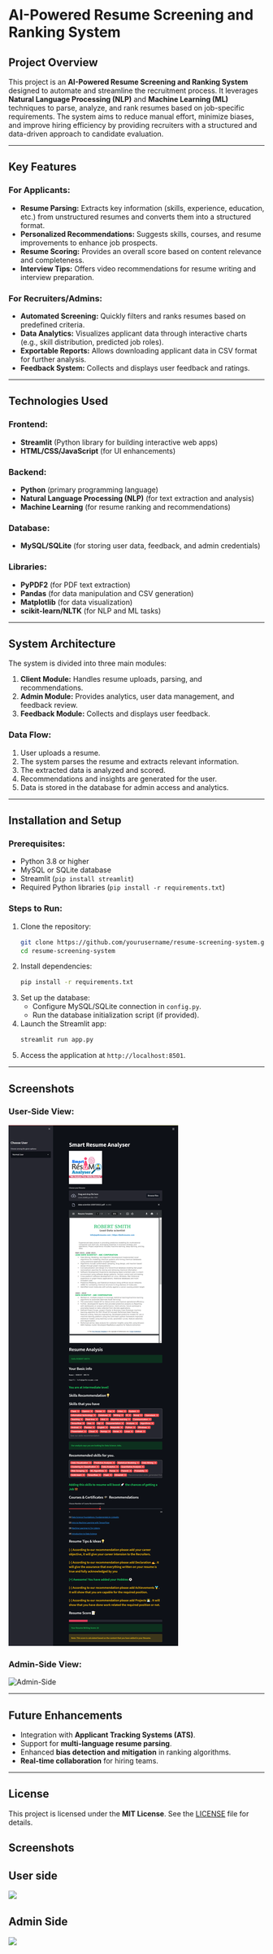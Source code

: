 # AI-Powered Resume Screening and Ranking System

## Project Overview

This project is an **AI-Powered Resume Screening and Ranking System** designed to automate and streamline the recruitment process. It leverages **Natural Language Processing (NLP)** and **Machine Learning (ML)** techniques to parse, analyze, and rank resumes based on job-specific requirements. The system aims to reduce manual effort, minimize biases, and improve hiring efficiency by providing recruiters with a structured and data-driven approach to candidate evaluation.

---

## Key Features

### For Applicants:
- **Resume Parsing:** Extracts key information (skills, experience, education, etc.) from unstructured resumes and converts them into a structured format.
- **Personalized Recommendations:** Suggests skills, courses, and resume improvements to enhance job prospects.
- **Resume Scoring:** Provides an overall score based on content relevance and completeness.
- **Interview Tips:** Offers video recommendations for resume writing and interview preparation.

### For Recruiters/Admins:
- **Automated Screening:** Quickly filters and ranks resumes based on predefined criteria.
- **Data Analytics:** Visualizes applicant data through interactive charts (e.g., skill distribution, predicted job roles).
- **Exportable Reports:** Allows downloading applicant data in CSV format for further analysis.
- **Feedback System:** Collects and displays user feedback and ratings.

---

## Technologies Used

### Frontend:
- **Streamlit** (Python library for building interactive web apps)
- **HTML/CSS/JavaScript** (for UI enhancements)

### Backend:
- **Python** (primary programming language)
- **Natural Language Processing (NLP)** (for text extraction and analysis)
- **Machine Learning** (for resume ranking and recommendations)

### Database:
- **MySQL/SQLite** (for storing user data, feedback, and admin credentials)

### Libraries:
- **PyPDF2** (for PDF text extraction)
- **Pandas** (for data manipulation and CSV generation)
- **Matplotlib** (for data visualization)
- **scikit-learn/NLTK** (for NLP and ML tasks)

---

## System Architecture

The system is divided into three main modules:
1. **Client Module:** Handles resume uploads, parsing, and recommendations.
2. **Admin Module:** Provides analytics, user data management, and feedback review.
3. **Feedback Module:** Collects and displays user feedback.

### Data Flow:
1. User uploads a resume.
2. The system parses the resume and extracts relevant information.
3. The extracted data is analyzed and scored.
4. Recommendations and insights are generated for the user.
5. Data is stored in the database for admin access and analytics.

---

## Installation and Setup

### Prerequisites:
- Python 3.8 or higher
- MySQL or SQLite database
- Streamlit (`pip install streamlit`)
- Required Python libraries (`pip install -r requirements.txt`)

### Steps to Run:
1. Clone the repository:
   ```bash
   git clone https://github.com/yourusername/resume-screening-system.git
   cd resume-screening-system
   ```
2. Install dependencies:
   ```bash
   pip install -r requirements.txt
   ```
3. Set up the database:
   - Configure MySQL/SQLite connection in `config.py`.
   - Run the database initialization script (if provided).
4. Launch the Streamlit app:
   ```bash
   streamlit run app.py
   ```
5. Access the application at `http://localhost:8501`.

---

## Screenshots

### User-Side View:
![User-Side](sc1.png)

### Admin-Side View:
![Admin-Side](https://via.placeholder.com/600x400?text=Admin-Side+View)

---

## Future Enhancements
- Integration with **Applicant Tracking Systems (ATS)**.
- Support for **multi-language resume parsing**.
- Enhanced **bias detection and mitigation** in ranking algorithms.
- **Real-time collaboration** for hiring teams.

---

## License
This project is licensed under the **MIT License**. See the [LICENSE](LICENSE) file for details.



## Screenshots

## User side
<img src="https://github.com/Spidy20/Smart_Resume_Analyser_App/blob/master/sc1.png">

## Admin Side
<img src="https://github.com/Spidy20/Smart_Resume_Analyser_App/blob/master/sc2.png">


